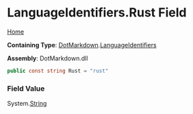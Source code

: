 <a name="_top"></a>

# LanguageIdentifiers\.Rust Field

[Home](../../../README.md#_top)

**Containing Type**: [DotMarkdown](../../README.md#_top)\.[LanguageIdentifiers](../README.md#_top)

**Assembly**: DotMarkdown\.dll

```csharp
public const string Rust = "rust"
```

### Field Value

System\.[String](https://docs.microsoft.com/en-us/dotnet/api/system.string)